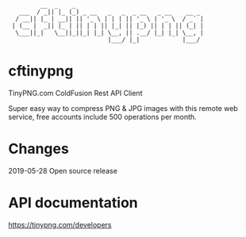 ```
         __  _    _                                    
   ___  / _|| |_ (_) _ __   _   _  _ __   _ __    __ _ 
  / __|| |_ | __|| || '_ \ | | | || '_ \ | '_ \  / _` |
 | (__ |  _|| |_ | || | | || |_| || |_) || | | || (_| |
  \___||_|   \__||_||_| |_| \__, || .__/ |_| |_| \__, |
                            |___/ |_|            |___/ 
```
# cftinypng
TinyPNG.com ColdFusion Rest API Client

Super easy way to compress PNG & JPG images with this remote web service, free accounts include 500 operations per month.

# Changes
2019-05-28 Open source release

# API documentation
https://tinypng.com/developers
